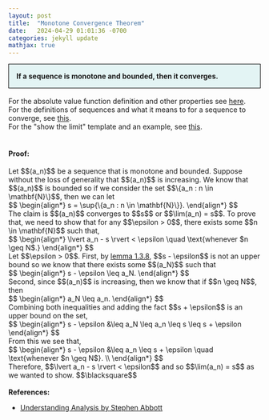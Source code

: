 ```yaml
---
layout: post
title:  "Monotone Convergence Theorem"
date:   2024-04-29 01:01:36 -0700
categories: jekyll update
mathjax: true
---
```

<div style="background-color: #E3F4F4; padding: 15px 15px 15px 15px; border:1px solid black;">
  <b>If a sequence is monotone and bounded, then  it converges.</b>
</div>
<br>
<!------------------------------------------------------------------------------------>
For the absolute value function definition and other properties see <a href="https://strncat.github.io/jekyll/update/2024/05/26/analysis-absolute-value-properties.html">here</a>.
<br>
For the definitions of sequences and what it means to for a sequence to converge, see <a href="https://strncat.github.io/jekyll/update/2024/05/21/analysis-seq-definitions.html">this</a>.
<br>
For the "show the limit" template and an example, see <a href="https://strncat.github.io/jekyll/update/2024/05/12/analysis-seq-limit-template.html">this</a>.
<br> 
<br>
<!------------------------------------------------------------------------------------>
<h4><b>Proof:</b></h4>
Let $$(a_n)$$ be a sequence that is monotone and bounded. Suppose without the loss of generality that $$(a_n)$$ is increasing. We know that $$(a_n)$$ is bounded so if we consider the set $$\{a_n : n \in \mathbf{N}\}$$, then we can let
<div>
$$
\begin{align*}
s = \sup{\{a_n : n \in \mathbf{N}\}}.
\end{align*}
$$
</div>
The claim is $$(a_n)$$ converges to $$s$$ or $$\lim(a_n) = s$$. To prove that, we need to show that for any $$\epsilon > 0$$, there exists some $$n \in \mathbf{N}$$ such that,
<div>
$$
\begin{align*}
\lvert a_n - s \rvert < \epsilon \quad \text{whenever $n \geq N$.}
\end{align*}
$$
</div>
Let $$\epsilon > 0$$. First, by <a href="https://strncat.github.io/jekyll/update/2024/05/05/analysis-least-upper-bound-epsilon.html">lemma 1.3.8</a>, $$s - \epsilon$$ is not an upper bound so we know that there exists some $$(a_N)$$ such that
<div>
$$
\begin{align*}
s - \epsilon \leq a_N.
\end{align*}
$$
</div>
Second, since $$(a_n)$$ is increasing, then we know that if $$n \geq N$$, then
<div>
$$
\begin{align*}
a_N \leq a_n.
\end{align*}
$$
</div>
Combining both inequalities and adding the fact $$s + \epsilon$$ is an upper bound on the set,
<div>
$$
\begin{align*}
s - \epsilon &\leq a_N \leq a_n \leq s \leq s + \epsilon
\end{align*}
$$
</div>
From this we see that,
<div>
$$
\begin{align*}
s - \epsilon &\leq a_n \leq s + \epsilon \quad \text{whenever $n \geq N$}. \\
\end{align*}
$$
</div>
Therefore, $$\lvert a_n - s \rvert < \epsilon$$ and so $$\lim(a_n) = s$$ as we wanted to show.
$$\blacksquare$$
<br>
<br>
<!------------------------------------------------------------------------------------>
<b>References:</b>
<ul>
<li><a href="https://www.amazon.com/Understanding-Analysis-Undergraduate-Texts-Mathematics/dp/1493927116">Understanding Analysis by Stephen Abbott</a></li>
</ul>